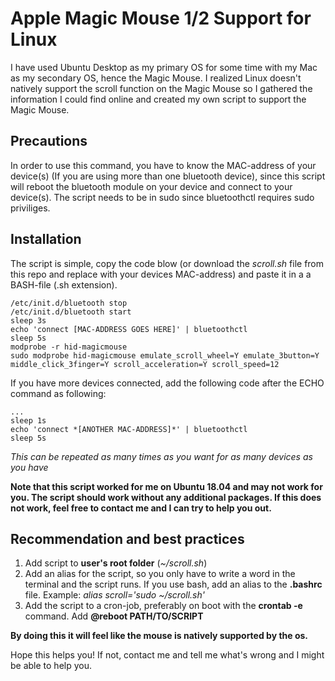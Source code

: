 # Apple Magic Mouse 1/2 Support for Linux
I have used Ubuntu Desktop as my primary OS for some time with my Mac as my secondary OS, hence the Magic Mouse. I realized Linux doesn't natively support the scroll function on the Magic Mouse so I gathered the information I could find online and created my own script to support the Magic Mouse.

## Precautions
In order to use this command, you have to know the MAC-address of your device(s) (If you are using more than one bluetooth device), since this script will reboot the bluetooth module on your device and connect to your device(s). The script needs to be in sudo since bluetoothctl requires sudo priviliges.

## Installation
The script is simple, copy the code blow (or download the *scroll.sh* file from this repo and replace with your devices MAC-address) and paste it in a a BASH-file (.sh extension).

```
/etc/init.d/bluetooth stop
/etc/init.d/bluetooth start
sleep 3s
echo 'connect [MAC-ADDRESS GOES HERE]' | bluetoothctl
sleep 5s
modprobe -r hid-magicmouse
sudo modprobe hid-magicmouse emulate_scroll_wheel=Y emulate_3button=Y middle_click_3finger=Y scroll_acceleration=Y scroll_speed=12
```

If you have more devices connected, add the following code after the ECHO command as following:

```
...
sleep 1s
echo 'connect *[ANOTHER MAC-ADDRESS]*' | bluetoothctl
sleep 5s
```

*This can be repeated as many times as you want for as many devices as you have*

**Note that this script worked for me on Ubuntu 18.04 and may not work for you. The script should work without any additional packages. If this does not work, feel free to contact me and I can try to help you out.**

## Recommendation and best practices
1. Add script to **user's root folder** (*~/scroll.sh*)
2. Add an alias for the script, so you only have to write a word in the terminal and the script runs. If you use bash, add an alias to the **.bashrc** file. Example: *alias scroll='sudo ~/scroll.sh'*
3. Add the script to a cron-job, preferably on boot with the **crontab -e** command. Add **@reboot PATH/TO/SCRIPT**

**By doing this it will feel like the mouse is natively supported by the os.**

Hope this helps you! If not, contact me and tell me what's wrong and I might be able to help you.
